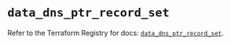 # `data_dns_ptr_record_set`

Refer to the Terraform Registry for docs: [`data_dns_ptr_record_set`](https://registry.terraform.io/providers/hashicorp/dns/3.4.1/docs/data-sources/ptr_record_set).
